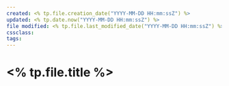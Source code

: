 ```yaml
---
created: <% tp.file.creation_date("YYYY-MM-DD HH:mm:ssZ") %>
updated: <% tp.date.now("YYYY-MM-DD HH:mm:ssZ") %>
file modified: <% tp.file.last_modified_date("YYYY-MM-DD HH:mm:ssZ") %>
cssclass: 
tags: 
---
```


# <% tp.file.title %>